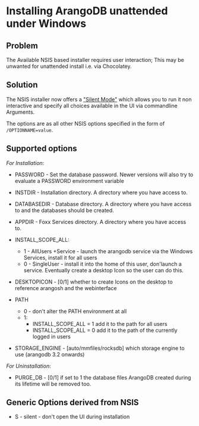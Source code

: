Installing ArangoDB unattended under Windows
============================================

Problem
-------
The Available NSIS based installer requires user interaction; This may be unwanted for unattended install i.e. via Chocolatey. 

Solution
--------
The NSIS installer now offers a ["Silent Mode"](http://nsis.sourceforge.net/Docs/Chapter3.html) which allows you to run it non interactive
and specify all choices available in the UI via commandline Arguments.

The options are as all other NSIS options specified in the form of `/OPTIONNAME=value`.

## Supported options

*For Installation*:

 - PASSWORD - Set the database password. Newer versions will also try to evaluate a PASSWORD environment variable
 
 - INSTDIR - Installation directory. A directory where you have access to.
 - DATABASEDIR - Database directory. A directory where you have access to and the databases should be created.
 - APPDIR - Foxx Services directory. A directory where you have access to.
 - INSTALL_SCOPE_ALL:
    - 1 - AllUsers +Service - launch the arangodb service via the Windows Services, install it for all users
    - 0 - SingleUser - install it into the home of this user, don'launch a service. Eventually create a desktop Icon so the user can do this.
 - DESKTOPICON - [0/1] whether to create Icons on the desktop to reference arangosh and the webinterface
 - PATH
   - 0 - don't alter the PATH environment at all
   - 1:
     - INSTALL_SCOPE_ALL = 1 add it to the path for all users
     - INSTALL_SCOPE_ALL = 0 add it to the path of the currently logged in users
 - STORAGE_ENGINE - [auto/mmfiles/rocksdb] which storage engine to use (arangodb 3.2 onwards) 

*For Uninstallation*:
 - PURGE_DB - [0/1] if set to 1 the database files ArangoDB created during its lifetime will be removed too.

## Generic Options derived from NSIS

 - S - silent - don't open the UI during installation
